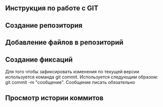 ## Инструкция по работе с GIT

## Создание репозитория

## Добавление файлов в репозиторий

## Создание фиксаций
Для того чтобы зафиксировать изменения по текущей версии используется команда git commit. Используется следующим образом: git commit -m "сообщение". Сообщение писать обязательно

## Просмотр истории коммитов